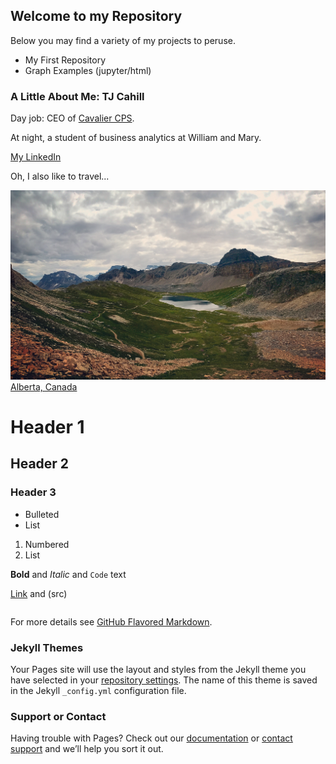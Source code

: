 ---
---
## Welcome to my Repository

Below you may find a variety of my projects to peruse.
- My First Repository 
- Graph Examples (jupyter/html)


### A Little About Me: TJ Cahill


Day job: CEO of [Cavalier CPS](https://www.cavaliercps.com/). 

At night, a student of business analytics at William and Mary. 

[My LinkedIn](https://www.linkedin.com/in/tj-cahill-3b7302179/)





Oh, I also like to travel...

![My Pic](/pics/IMG_6896.JPG)
[Alberta, Canada](https://goo.gl/maps/NBE9uhN3whaPzVR17)



# Header 1
## Header 2
### Header 3

- Bulleted
- List

1. Numbered
2. List

**Bold** and _Italic_ and `Code` text

[Link](url) and (src)
```markdown
```
For more details see [GitHub Flavored Markdown](https://guides.github.com/features/mastering-markdown/).

### Jekyll Themes

Your Pages site will use the layout and styles from the Jekyll theme you have selected in your [repository settings](https://github.com/tjcahill01/tjcahill01.github.io/settings). The name of this theme is saved in the Jekyll `_config.yml` configuration file.

### Support or Contact

Having trouble with Pages? Check out our [documentation](https://docs.github.com/categories/github-pages-basics/) or [contact support](https://support.github.com/contact) and we’ll help you sort it out.
